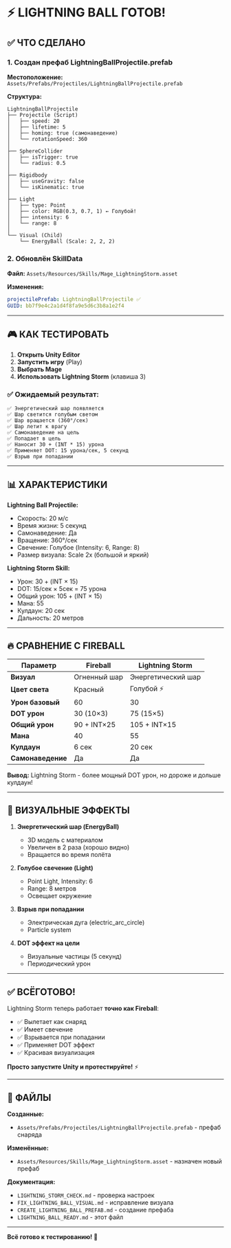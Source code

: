 # ⚡ LIGHTNING BALL ГОТОВ!

## ✅ ЧТО СДЕЛАНО

### 1. Создан префаб LightningBallProjectile.prefab

**Местоположение:** `Assets/Prefabs/Projectiles/LightningBallProjectile.prefab`

**Структура:**
```
LightningBallProjectile
├── Projectile (Script)
│   ├── speed: 20
│   ├── lifetime: 5
│   ├── homing: true (самонаведение)
│   └── rotationSpeed: 360
│
├── SphereCollider
│   ├── isTrigger: true
│   └── radius: 0.5
│
├── Rigidbody
│   ├── useGravity: false
│   └── isKinematic: true
│
├── Light
│   ├── type: Point
│   ├── color: RGB(0.3, 0.7, 1) ← Голубой!
│   ├── intensity: 6
│   └── range: 8
│
└── Visual (Child)
    └── EnergyBall (Scale: 2, 2, 2)
```

### 2. Обновлён SkillData

**Файл:** `Assets/Resources/Skills/Mage_LightningStorm.asset`

**Изменения:**
```yaml
projectilePrefab: LightningBallProjectile ✅
GUID: bb7f9e4c2a1d4f8fa9e5d6c3b8a1e2f4
```

---

## 🎮 КАК ТЕСТИРОВАТЬ

1. **Открыть Unity Editor**
2. **Запустить игру** (Play)
3. **Выбрать Mage**
4. **Использовать Lightning Storm** (клавиша 3)

### ✅ Ожидаемый результат:

```
✅ Энергетический шар появляется
✅ Шар светится голубым светом
✅ Шар вращается (360°/сек)
✅ Шар летит к врагу
✅ Самонаведение на цель
✅ Попадает в цель
✅ Наносит 30 + (INT * 15) урона
✅ Применяет DOT: 15 урона/сек, 5 секунд
✅ Взрыв при попадании
```

---

## 📊 ХАРАКТЕРИСТИКИ

**Lightning Ball Projectile:**
- Скорость: 20 м/с
- Время жизни: 5 секунд
- Самонаведение: Да
- Вращение: 360°/сек
- Свечение: Голубое (Intensity: 6, Range: 8)
- Размер визуала: Scale 2x (большой и яркий)

**Lightning Storm Skill:**
- Урон: 30 + (INT × 15)
- DOT: 15/сек × 5сек = 75 урона
- Общий урон: 105 + (INT × 15)
- Мана: 55
- Кулдаун: 20 сек
- Дальность: 20 метров

---

## 🔥 СРАВНЕНИЕ С FIREBALL

| Параметр | Fireball | Lightning Storm |
|----------|----------|-----------------|
| **Визуал** | Огненный шар | Энергетический шар |
| **Цвет света** | Красный | Голубой ⚡ |
| **Урон базовый** | 60 | 30 |
| **DOT урон** | 30 (10×3) | 75 (15×5) |
| **Общий урон** | 90 + INT×25 | 105 + INT×15 |
| **Мана** | 40 | 55 |
| **Кулдаун** | 6 сек | 20 сек |
| **Самонаведение** | Да | Да |

**Вывод:** Lightning Storm - более мощный DOT урон, но дороже и дольше кулдаун!

---

## 🎨 ВИЗУАЛЬНЫЕ ЭФФЕКТЫ

1. **Энергетический шар (EnergyBall)**
   - 3D модель с материалом
   - Увеличен в 2 раза (хорошо видно)
   - Вращается во время полёта

2. **Голубое свечение (Light)**
   - Point Light, Intensity: 6
   - Range: 8 метров
   - Освещает окружение

3. **Взрыв при попадании**
   - Электрическая дуга (electric_arc_circle)
   - Particle system

4. **DOT эффект на цели**
   - Визуальные частицы (5 секунд)
   - Периодический урон

---

## ✅ ВСЁГОТОВО!

Lightning Storm теперь работает **точно как Fireball**:
- ✅ Вылетает как снаряд
- ✅ Имеет свечение
- ✅ Взрывается при попадании
- ✅ Применяет DOT эффект
- ✅ Красивая визуализация

**Просто запустите Unity и протестируйте!** ⚡

---

## 📝 ФАЙЛЫ

**Созданные:**
- `Assets/Prefabs/Projectiles/LightningBallProjectile.prefab` - префаб снаряда

**Изменённые:**
- `Assets/Resources/Skills/Mage_LightningStorm.asset` - назначен новый префаб

**Документация:**
- `LIGHTNING_STORM_CHECK.md` - проверка настроек
- `FIX_LIGHTNING_BALL_VISUAL.md` - исправление визуала
- `CREATE_LIGHTNING_BALL_PREFAB.md` - создание префаба
- `LIGHTNING_BALL_READY.md` - этот файл

---

**Всё готово к тестированию! 🎉**
